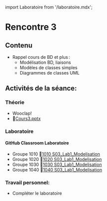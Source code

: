 import Laboratoire from '/laboratoire.mdx';

# Rencontre 3

## Contenu
- Rappel cours de BD et plus : 
  - Modélisation BD, liaisons 
  - Modèles de classes simples  
  - Diagrammes de classes UML

## Activités de la séance: 
### Théorie
- Wooclap!
- 🔗[Cours3.pptx](https://cegepedouardmontpetit.sharepoint.com/:p:/s/CMT420InformatiqueComitesCours-3W6/ERF-b_Tc8ppEmStCQFs5sRcBct67IEmEwHtjezupRgXWCw?e=NF6EFO)

### Laboratoire
#### GitHub Classroom Laboratoire

- Groupe 1010 🔗[1010 S03_Lab1_Modelisation](https://classroom.github.com/a/5r5fy-BM)
- Groupe 1020 🔗[1020 S03_Lab1_Modelisation](https://classroom.github.com/a/JfNkGUwO)
- Groupe 1030 🔗[1030 S03_Lab1_Modelisation](https://classroom.github.com/a/JsCNSe4s)
- Groupe 1040 🔗[1040 S03_Lab1_Modelisation](https://classroom.github.com/a/9QYYONg4)

### Travail personnel: 
- Compléter le laboratoire